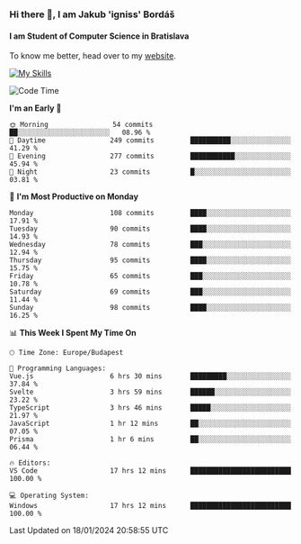 ### Hi there 👋, I am Jakub 'igniss' Bordáš

#### I am Student of Computer Science in Bratislava
To know me better, head over to my [website](https://bordas.sk).

[![My Skills](https://skillicons.dev/icons?i=js,html,css,figma,svelte,java,kotlin,python,postgresql,typescript,nest,nodejs)](https://bordas.sk)


<!--START_SECTION:waka-->
![Code Time](http://img.shields.io/badge/Code%20Time-1%2C363%20hrs%2033%20mins-blue)

**I'm an Early 🐤** 

```text
🌞 Morning                54 commits          ██░░░░░░░░░░░░░░░░░░░░░░░   08.96 % 
🌆 Daytime                249 commits         ██████████░░░░░░░░░░░░░░░   41.29 % 
🌃 Evening                277 commits         ███████████░░░░░░░░░░░░░░   45.94 % 
🌙 Night                  23 commits          █░░░░░░░░░░░░░░░░░░░░░░░░   03.81 % 
```
📅 **I'm Most Productive on Monday** 

```text
Monday                   108 commits         ████░░░░░░░░░░░░░░░░░░░░░   17.91 % 
Tuesday                  90 commits          ████░░░░░░░░░░░░░░░░░░░░░   14.93 % 
Wednesday                78 commits          ███░░░░░░░░░░░░░░░░░░░░░░   12.94 % 
Thursday                 95 commits          ████░░░░░░░░░░░░░░░░░░░░░   15.75 % 
Friday                   65 commits          ███░░░░░░░░░░░░░░░░░░░░░░   10.78 % 
Saturday                 69 commits          ███░░░░░░░░░░░░░░░░░░░░░░   11.44 % 
Sunday                   98 commits          ████░░░░░░░░░░░░░░░░░░░░░   16.25 % 
```


📊 **This Week I Spent My Time On** 

```text
🕑︎ Time Zone: Europe/Budapest

💬 Programming Languages: 
Vue.js                   6 hrs 30 mins       █████████░░░░░░░░░░░░░░░░   37.84 % 
Svelte                   3 hrs 59 mins       ██████░░░░░░░░░░░░░░░░░░░   23.22 % 
TypeScript               3 hrs 46 mins       █████░░░░░░░░░░░░░░░░░░░░   21.97 % 
JavaScript               1 hr 12 mins        ██░░░░░░░░░░░░░░░░░░░░░░░   07.05 % 
Prisma                   1 hr 6 mins         ██░░░░░░░░░░░░░░░░░░░░░░░   06.44 % 

🔥 Editors: 
VS Code                  17 hrs 12 mins      █████████████████████████   100.00 % 

💻 Operating System: 
Windows                  17 hrs 12 mins      █████████████████████████   100.00 % 
```


 Last Updated on 18/01/2024 20:58:55 UTC
<!--END_SECTION:waka-->
